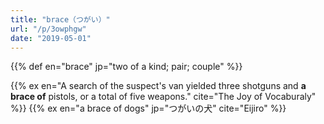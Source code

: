 ```yaml
---
title: "brace（つがい）"
url: "/p/3owphgw"
date: "2019-05-01"
---
```


{{% def en="brace" jp="two of a kind; pair; couple" %}}

{{% ex en="A search of the suspect's van yielded three shotguns and **a brace of** pistols, or a total of five weapons." cite="The Joy of Vocaburaly" %}}
{{% ex en="a brace of dogs" jp="つがいの犬" cite="Eijiro" %}}

